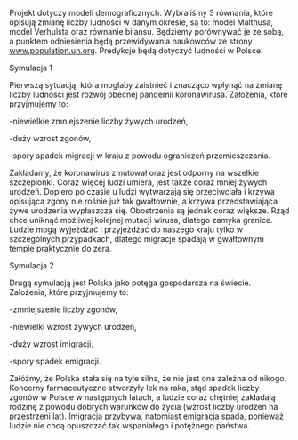 Projekt dotyczy modeli demograficznych. Wybraliśmy 3 równania, które opisują zmianę liczby ludności w danym okresie, są to: model Malthusa, model Verhulsta oraz równanie bilansu. Będziemy porównywać je ze sobą, a punktem odniesienia będą przewidywania naukowców ze strony www.population.un.org. Predykcje będą dotyczyć ludności w Polsce.


Symulacja 1

Pierwszą sytuacją, która mogłaby zaistnieć i znacząco wpłynąć na zmianę liczby ludności jest rozwój obecnej pandemii koronawirusa. Założenia, które przyjmujemy to:

-niewielkie zmniejszenie liczby żywych urodzeń,

-duży wzrost zgonów,

-spory spadek migracji w kraju z powodu ograniczeń przemieszczania.

Zakładamy, że koronawirus zmutował oraz jest odporny na wszelkie szczepionki. Coraz więcej ludzi umiera, jest także coraz mniej żywych urodzeń. Dopiero po czasie u ludzi wytwarzają się przeciwciała i krzywa opisująca zgony nie rośnie już tak gwałtownie, a krzywa przedstawiająca żywe urodzenia wypłaszcza się. Obostrzenia są jednak coraz większe. Rząd chce uniknąć możliwej kolejnej mutacji wirusa, dlatego zamyka granice. Ludzie mogą wyjeżdżać i przyjeżdżać do naszego kraju tylko w szczególnych przypadkach, dlatego migracje spadają w gwałtownym tempie praktycznie do zera.

Symulacja 2

Drugą symulacją jest Polska jako potęga gospodarcza na świecie. Założenia, które przyjmujemy to:

-zmniejszenie liczby zgonów,

-niewielki wzrost żywych urodzeń,

-duży wzrost imigracji,

-spory spadek emigracji.

Załóżmy, że Polska stała się na tyle silna, że nie jest ona zależna od nikogo. Koncerny farmaceutyczne stworzyły lek na raka, stąd spadek liczby zgonów w Polsce w następnych latach, a ludzie coraz chętniej zakładają rodzinę z powodu dobrych warunków do życia (wzrost liczby urodzeń na przestrzeni lat). Imigracja przybywa, natomiast emigracja spada, ponieważ ludzie nie chcą opuszczać tak wspaniałego i potężnego państwa.
